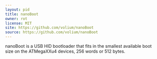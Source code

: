 ```yaml
---
layout: pid
title: nanoBoot
owner: rot
license: MIT
site: https://github.com/volium/nanoBoot
source: https://github.com/volium/nanoBoot
---
```

nanoBoot is a USB HID bootloader that fits in the smallest available boot size on the ATMegaXXu4 devices, 256 words or 512 bytes.
